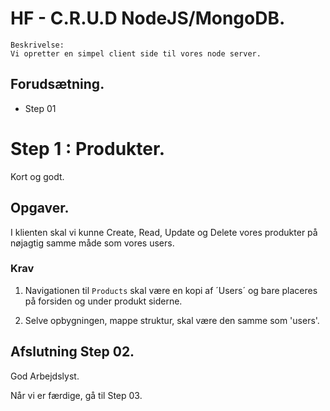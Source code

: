 
# HF - C.R.U.D NodeJS/MongoDB.

```
Beskrivelse: 
Vi opretter en simpel client side til vores node server.
```


## Forudsætning.

* Step 01

# Step 1 : Produkter.

Kort og godt.

## Opgaver.

I klienten skal vi kunne Create, Read, Update og Delete vores produkter på nøjagtig samme måde som vores users. 

### Krav       

1. Navigationen til `Products` skal være en kopi af ´Users´ og bare placeres på forsiden og under produkt siderne.

2. Selve opbygningen, mappe struktur, skal være den samme som 'users'.

## Afslutning Step 02.

God Arbejdslyst.

Når vi er færdige, gå til Step 03.
